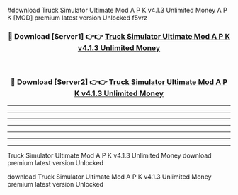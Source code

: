 #download Truck Simulator Ultimate Mod A P K v4.1.3 Unlimited Money A P K [MOD] premium latest version Unlocked f5vrz 



<div align="center">
<h3>🔴 Download [Server1] 👉👉 <a href="https://apkdownload1.web.app/">Truck Simulator Ultimate Mod A P K v4.1.3 Unlimited Money</a></h3><br>

<h3>🔴 Download [Server2] 👉👉 <a href="https://apkdownload1.web.app/">Truck Simulator Ultimate Mod A P K v4.1.3 Unlimited Money</a></h3>
</div>





----------------------------------------------------------

----------------------------------------------------------

----------------------------------------------------------

----------------------------------------------------------

----------------------------------------------------------

----------------------------------------------------------

----------------------------------------------------------

Truck Simulator Ultimate Mod A P K v4.1.3 Unlimited Money download premium latest version Unlocked

download Truck Simulator Ultimate Mod A P K v4.1.3 Unlimited Money premium latest version Unlocked
